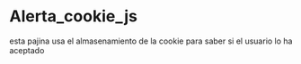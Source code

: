 # Alerta_cookie_js
esta pajina usa el almasenamiento de la cookie para saber si el usuario lo ha aceptado
